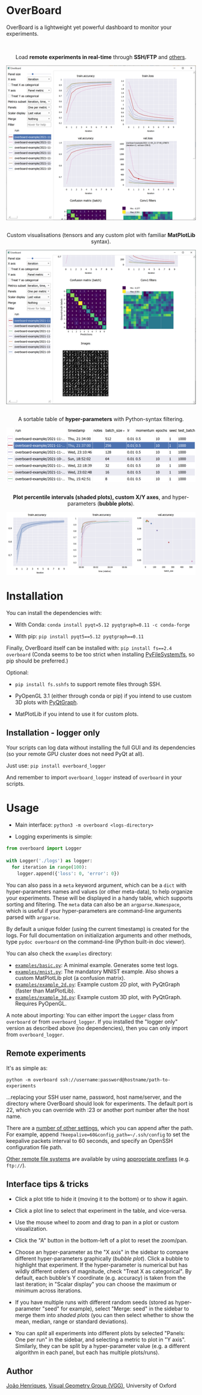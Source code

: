 # OverBoard
OverBoard is a lightweight yet powerful dashboard to monitor your experiments.

<br>
<p align="center">
Load <b>remote experiments in real-time</b> through <b>SSH/FTP</b> and <a href="https://www.pyfilesystem.org/page/index-of-filesystems/">others</a>.
</p>
<img align="center" src="https://raw.githubusercontent.com/jotaf98/overboard/master/images/screen1.png" /><br><br>

<p align="center">
Custom visualisations (tensors and any custom plot with familiar <b>MatPlotLib</b> syntax).</p>
<img align="center" src="https://raw.githubusercontent.com/jotaf98/overboard/master/images/screen2.png" /><br><br>

<p align="center">
A sortable table of <b>hyper-parameters</b> with Python-syntax filtering.
</p>
<img align="center" src="https://raw.githubusercontent.com/jotaf98/overboard/master/images/screen8.png" /><br><br>

<p align="center">
<b>Plot percentile intervals (<b>shaded plots</b>), custom X/Y axes</b>, and hyper-parameters (<b>bubble plots</b>).
</p>
<img align="center" src="https://raw.githubusercontent.com/jotaf98/overboard/master/images/screen7.png" /><br>



# Installation

You can install the dependencies with:

- With Conda: `conda install pyqt=5.12 pyqtgraph=0.11 -c conda-forge`

- With pip: `pip install pyqt5==5.12 pyqtgraph==0.11`

Finally, OverBoard itself can be installed with: `pip install fs==2.4 overboard`
(Conda seems to be too strict when installing [PyFileSystem/fs](https://www.pyfilesystem.org), so pip should be preferred.)

Optional:
- `pip install fs.sshfs` to support remote files through SSH.

- PyOpenGL 3.1 (either through conda or pip) if you intend to use custom 3D plots with [PyQtGraph](https://pyqtgraph.readthedocs.io/en/latest/3dgraphics.html).

- MatPlotLib if you intend to use it for custom plots.



## Installation - logger only

Your scripts can log data without installing the full GUI and its dependencies (so your remote GPU cluster does not need PyQt at all).

Just use: `pip install overboard_logger`

And remember to import `overboard_logger` instead of `overboard` in your scripts.


# Usage

- Main interface: `python3 -m overboard <logs-directory>`

- Logging experiments is simple:
```python
from overboard import Logger

with Logger('./logs') as logger:
  for iteration in range(100):
    logger.append({'loss': 0, 'error': 0})
```

You can also pass in a `meta` keyword argument, which can be a `dict` with hyper-parameters names and values (or other meta-data), to help organize your experiments. These will be displayed in a handy table, which supports sorting and filtering. The `meta` data can also be an `argparse.Namespace`, which is useful if your hyper-parameters are command-line arguments parsed with `argparse`.

By default a unique folder (using the current timestamp) is created for the logs. For full documentation on initialization arguments and other methods, type `pydoc overboard` on the command-line (Python built-in doc viewer).

You can also check the `examples` directory:

- [`examples/basic.py`](examples/basic.py): A minimal example. Generates some test logs.
- [`examples/mnist.py`](examples/mnist.py): The mandatory MNIST example. Also shows a custom MatPlotLib plot (a confusion matrix).
- [`examples/example_2d.py`](examples/example_2d.py): Example custom 2D plot, with PyQtGraph (faster than MatPlotLib).
- [`examples/example_3d.py`](examples/example_3d.py): Example custom 3D plot, with PyQtGraph. Requires PyOpenGL.

A note about importing: You can either import the `Logger` class from `overboard` or from `overboard_logger`. If you installed the "logger only" version as described above (no dependencies), then you can only import from `overboard_logger`.


## Remote experiments

It's as simple as:

```
python -m overboard ssh://username:password@hostname/path-to-experiments
```

...replacing your SSH user name, password, host name/server, and the directory where OverBoard should look for experiments. The default port is 22, which you can override with :23 or another port number after the host name.

There are a [number of other settings](https://github.com/althonos/fs.sshfs#constructor), which you can append after the path. For example, append `?keepalive=60&config_path=~/.ssh/config` to set the keepalive packets interval to 60 seconds, and specify an OpenSSH configuration file path.

[Other remote file systems](https://www.pyfilesystem.org/page/index-of-filesystems/) are available by using [appropriate prefixes](https://docs.pyfilesystem.org/en/latest/openers.html) (e.g. `ftp://`).


## Interface tips & tricks

- Click a plot title to hide it (moving it to the bottom) or to show it again.

- Click a plot line to select that experiment in the table, and vice-versa.

- Use the mouse wheel to zoom and drag to pan in a plot or custom visualization.

- Click the "A" button in the bottom-left of a plot to reset the zoom/pan.

- Choose an hyper-parameter as the "X axis" in the sidebar to compare different hyper-parameters graphically (*bubble plot*). Click a bubble to highlight that experiment. If the hyper-parameter is numerical but has wildly different orders of magnitude, check "Treat X as categorical". By default, each bubble's Y coordinate (e.g. accuracy) is taken from the last iteration; in "Scalar display" you can choose the maximum or minimum across iterations.

- If you have multiple runs with different random seeds (stored as hyper-parameter "seed" for example), select "Merge: seed" in the sidebar to merge them into *shaded plots* (you can then select whether to show the mean, median, range or standard deviations).

- You can *split* all experiments into different plots by selected "Panels: One per run" in the sidebar, and selecting a metric to plot in "Y axis". Similarly, they can be split by a hyper-parameter value (e.g. a different algorithm in each panel, but each has multiple plots/runs).


## Author

[João Henriques](http://www.robots.ox.ac.uk/~joao/), [Visual Geometry Group (VGG)](http://www.robots.ox.ac.uk/~vgg/), University of Oxford

